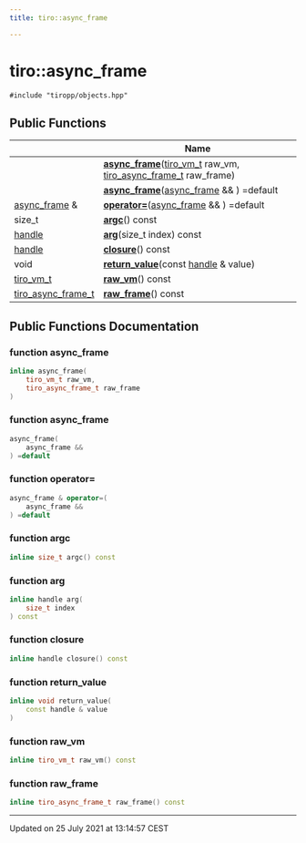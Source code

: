 ```yaml
---
title: tiro::async_frame

---
```


# tiro::async_frame






`#include "tiropp/objects.hpp"`

## Public Functions

|                | Name           |
| -------------- | -------------- |
| | **[async_frame](/docs/api/classes/classtiro_1_1async__frame#function-async_frame)**([tiro_vm_t](/docs/api/files/def_8h#typedef-tiro_vm_t) raw_vm, [tiro_async_frame_t](/docs/api/files/def_8h#typedef-tiro_async_frame_t) raw_frame) |
| | **[async_frame](/docs/api/classes/classtiro_1_1async__frame#function-async_frame)**([async_frame](/docs/api/classes/classtiro_1_1async__frame) && ) =default |
| [async_frame](/docs/api/classes/classtiro_1_1async__frame) & | **[operator=](/docs/api/classes/classtiro_1_1async__frame#function-operator=)**([async_frame](/docs/api/classes/classtiro_1_1async__frame) && ) =default |
| size_t | **[argc](/docs/api/classes/classtiro_1_1async__frame#function-argc)**() const |
| [handle](/docs/api/classes/classtiro_1_1handle) | **[arg](/docs/api/classes/classtiro_1_1async__frame#function-arg)**(size_t index) const |
| [handle](/docs/api/classes/classtiro_1_1handle) | **[closure](/docs/api/classes/classtiro_1_1async__frame#function-closure)**() const |
| void | **[return_value](/docs/api/classes/classtiro_1_1async__frame#function-return_value)**(const [handle](/docs/api/classes/classtiro_1_1handle) & value) |
| [tiro_vm_t](/docs/api/files/def_8h#typedef-tiro_vm_t) | **[raw_vm](/docs/api/classes/classtiro_1_1async__frame#function-raw_vm)**() const |
| [tiro_async_frame_t](/docs/api/files/def_8h#typedef-tiro_async_frame_t) | **[raw_frame](/docs/api/classes/classtiro_1_1async__frame#function-raw_frame)**() const |

## Public Functions Documentation

### function async_frame

```cpp
inline async_frame(
    tiro_vm_t raw_vm,
    tiro_async_frame_t raw_frame
)
```


### function async_frame

```cpp
async_frame(
    async_frame && 
) =default
```


### function operator=

```cpp
async_frame & operator=(
    async_frame && 
) =default
```


### function argc

```cpp
inline size_t argc() const
```


### function arg

```cpp
inline handle arg(
    size_t index
) const
```


### function closure

```cpp
inline handle closure() const
```


### function return_value

```cpp
inline void return_value(
    const handle & value
)
```


### function raw_vm

```cpp
inline tiro_vm_t raw_vm() const
```


### function raw_frame

```cpp
inline tiro_async_frame_t raw_frame() const
```


-------------------------------

Updated on 25 July 2021 at 13:14:57 CEST